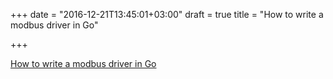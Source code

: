 +++
date = "2016-12-21T13:45:01+03:00"
draft = true
title = "How to write a modbus driver in Go"

+++

<p><a href="http://www.minaandrawos.com/2014/11/26/how-to-write-a-modbus-driver">How to write a modbus driver in Go</a></p>
